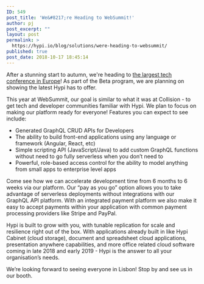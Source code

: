 ```yaml
---
ID: 549
post_title: 'We&#8217;re Heading to WebSummit!'
author: pj
post_excerpt: ""
layout: post
permalink: >
  https://hypi.io/blog/solutions/were-heading-to-websummit/
published: true
post_date: 2018-10-17 18:45:14
---
```

<!-- wp:paragraph -->

After a stunning start to autumn, we're heading to [the largest tech conference in Europe][1]! As part of the Beta program, we are planning on showing the latest Hypi has to offer.

<!-- /wp:paragraph -->

<!-- wp:paragraph -->

This year at WebSummit, our goal is similar to what it was at Collision - to get tech and developer communities familiar with Hypi. We plan to focus on making our platform ready for everyone! Features you can expect to see include:

<!-- /wp:paragraph -->

<!-- wp:list -->

*   Generated GraphQL CRUD APIs for Developers
*   The ability to build front-end applications using any language or framework (Angular, React, etc)
*   Simple scripting API (JavaScript/Java) to add custom GraphQL functions without need to go fully serverless when you don’t need to
*   Powerful, role-based access control for the ability to model anything from small apps to enterprise level apps

<!-- /wp:list -->

<!-- wp:paragraph -->

Come see how we can accelerate development time from 6 months to 6 weeks via our platform. Our “pay as you go” option allows you to take advantage of serverless deployments without integrations with our GraphQL API platform. With an integrated payment platform we also make it easy to accept payments within your application with common payment processing providers like Stripe and PayPal.  


<!-- /wp:paragraph -->

<!-- wp:paragraph -->

Hypi is built to grow with you, with tunable replication for scale and resilience right out of the box. With applications already built in like Hypi Cabinet (cloud storage), document and spreadsheet cloud applications, presentation anywhere capabilities, and more office related cloud software coming in late 2018 and early 2019 - Hypi is the answer to all your organisation’s needs.  


<!-- /wp:paragraph -->

<!-- wp:paragraph -->

We’re looking forward to seeing everyone in Lisbon! Stop by and see us in our booth.  
  


<!-- /wp:paragraph -->

<!-- wp:paragraph -->

  


<!-- /wp:paragraph -->

 [1]: http://websummit.com